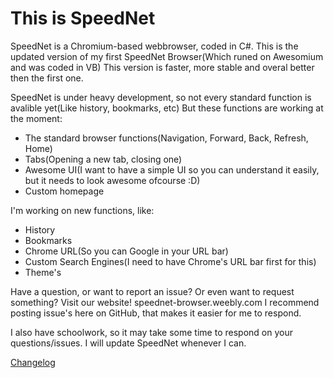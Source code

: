 # This is SpeedNet
SpeedNet is a Chromium-based webbrowser, coded in C#. This is the updated version of my first SpeedNet Browser(Which runed on Awesomium and was coded in VB) This version is faster, more stable and overal better then the first one.

SpeedNet is under heavy development, so not every standard function is avalible yet(Like history, bookmarks, etc) But these functions are working at the moment:

- The standard browser functions(Navigation, Forward, Back, Refresh, Home)
- Tabs(Opening a new tab, closing one)
- Awesome UI(I want to have a simple UI so you can understand it easily, but it needs to look awesome ofcourse :D)
- Custom homepage

I'm working on new functions, like:
- History
- Bookmarks
- Chrome URL(So you can Google in your URL bar)
- Custom Search Engines(I need to have Chrome's URL bar first for this)
- Theme's

Have a question, or want to report an issue? Or even want to request something? Visit our website! speednet-browser.weebly.com
I recommend posting issue's here on GitHub, that makes it easier for me to respond.

I also have schoolwork, so it may take some time to respond on your questions/issues. I will update SpeedNet whenever I can.

[Changelog](changelog)

